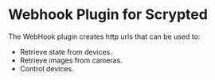 # Webhook Plugin for Scrypted

The WebHook plugin creates http urls that can be used to:
* Retrieve state from devices.
* Retrieve images from cameras.
* Control devices.

